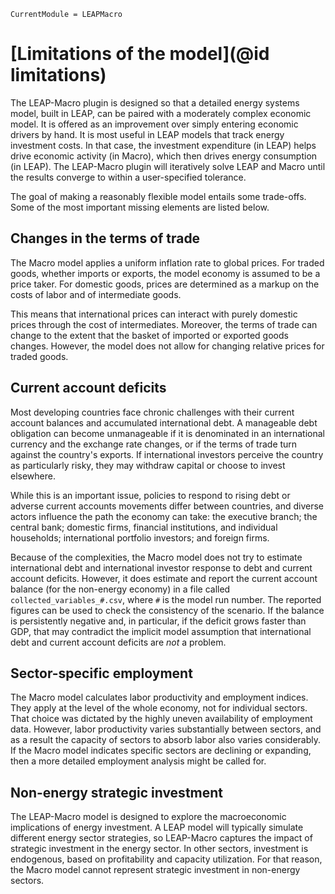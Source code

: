 ```@meta
CurrentModule = LEAPMacro
```

# [Limitations of the model](@id limitations)
The LEAP-Macro plugin is designed so that a detailed energy systems model, built in LEAP, can be paired with a moderately complex economic model. It is offered as an improvement over simply entering economic drivers by hand. It is most useful in LEAP models that track energy investment costs. In that case, the investment expenditure (in LEAP) helps drive economic activity (in Macro), which then drives energy consumption (in LEAP). The LEAP-Macro plugin will iteratively solve LEAP and Macro until the results converge to within a user-specified tolerance.

The goal of making a reasonably flexible model entails some trade-offs. Some of the most important missing elements are listed below.

## Changes in the terms of trade
The Macro model applies a uniform inflation rate to global prices. For traded goods, whether imports or exports, the model economy is assumed to be a price taker. For domestic goods, prices are determined as a markup on the costs of labor and of intermediate goods.

This means that international prices can interact with purely domestic prices through the cost of intermediates. Moreover, the terms of trade can change to the extent that the basket of imported or exported goods changes. However, the model does not allow for changing relative prices for traded goods.

## Current account deficits
Most developing countries face chronic challenges with their current account balances and accumulated international debt. A manageable debt obligation can become unmanageable if it is denominated in an international currency and the exchange rate changes, or if the terms of trade turn against the country's exports. If international investors perceive the country as particularly risky, they may withdraw capital or choose to invest elsewhere.

While this is an important issue, policies to respond to rising debt or adverse current accounts movements differ between countries, and diverse actors influence the path the economy can take: the executive branch; the central 
bank; domestic firms, financial institutions, and individual households; international portfolio investors; and foreign firms.

Because of the complexities, the Macro model does not try to estimate international debt and international investor response to debt and current account deficits. However, it does estimate and report the current account balance (for the non-energy economy) in a file called `collected_variables_#.csv`, where `#` is the model run number. The reported figures can be used to check the consistency of the scenario. If the balance is persistently negative and, in particular, if the deficit grows faster than GDP, that may contradict the implicit model assumption that international debt and current account deficits are _not_ a problem.

## Sector-specific employment
The Macro model calculates labor productivity and employment indices. They apply at the level of the whole economy, not for individual sectors. That choice was dictated by the highly uneven availability of employment data. However, labor productivity varies substantially between sectors, and as a result the capacity of sectors to absorb labor also varies considerably. If the Macro model indicates specific sectors are declining or expanding, then a more detailed employment analysis might be called for.

## Non-energy strategic investment
The LEAP-Macro model is designed to explore the macroeconomic implications of energy investment. A LEAP model will typically simulate different energy sector strategies, so LEAP-Macro captures the impact of strategic investment in the energy sector. In other sectors, investment is endogenous, based on profitability and capacity utilization. For that reason, the Macro model cannot represent strategic investment in non-energy sectors.
